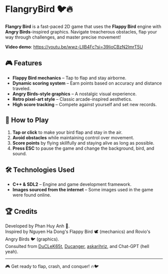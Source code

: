 # FlangryBird 🐦🔥

**Flangry Bird** is a fast-paced 2D game that uses the **Flappy Bird** engine with **Angry Birds**-inspired graphics. Navigate treacherous obstacles, flap your way through challenges, and master precise movement!

**Video demo**: https://youtu.be/wwz-LllB4Fc?si=39IioCBzN2ImrT5U

## 🎮 Features
- **Flappy Bird mechanics** – Tap to flap and stay airborne.
- **Dynamic scoring system** – Earn points based on accuracy and distance traveled.
- **Angry Birds-style graphics** – A nostalgic visual experience.
- **Retro pixel-art style** – Classic arcade-inspired aesthetics.
- **High score tracking** – Compete against yourself and set new records.

## 🚀 How to Play
1. **Tap or click** to make your bird flap and stay in the air.
2. **Avoid obstacles** while maintaining control over movement.
3. **Score points** by flying skillfully and staying alive as long as possible.
4. **Press ESC** to pause the game and change the background, bird, and sound.

## 🛠️ Technologies Used
- **C++ & SDL2** – Engine and game development framework.
- **Images sourced from the internet** – Some images used in the game were found online.

## 🏆 Credits
  Developed by Phan Huy Anh 🚀. <br>
  Inspired by Nguyen Ha Dong's Flappy Bird 🕊️ (mechanics) and Rovio's Angry Birds 🐦 (graphics). <br>
  Consulted from [DuCLeK65t](https://github.com/DuCLeK65t), [Ducanger](https://github.com/Ducanger), [askarihriz](https://github.com/askarihriz), and Chat-GPT (hell yeah). <br>

---

🎮 Get ready to flap, crash, and conquer! 🔥🐦

